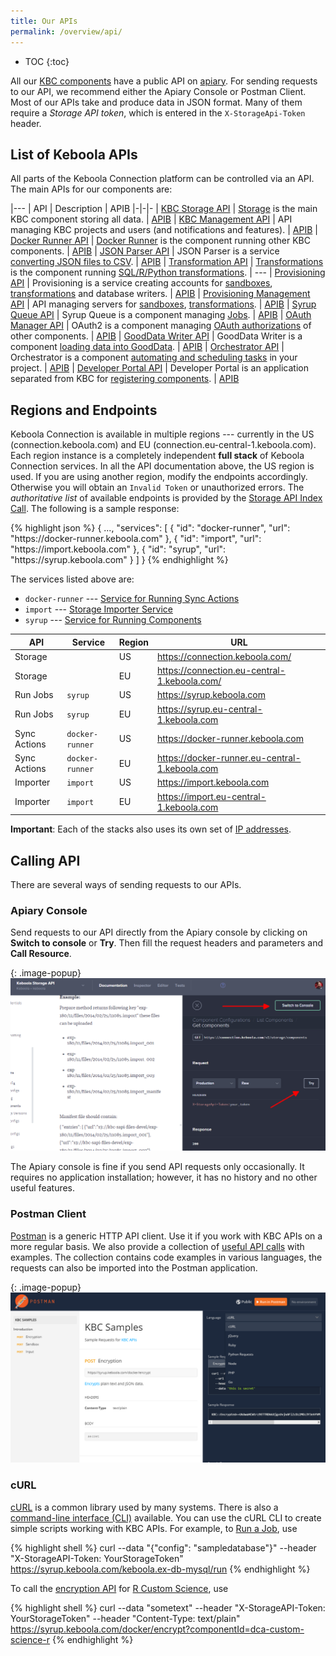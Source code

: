 ```yaml
---
title: Our APIs
permalink: /overview/api/
---
```


* TOC
{:toc}

All our [KBC components](/overview/) have a public API on [apiary](https://apiary.io/). For sending requests to our
API, we recommend either the Apiary Console or Postman Client. Most of our APIs take and produce data in JSON format.
Many of them require a *Storage API token*, which is entered in the `X-StorageApi-Token` header.

## List of Keboola APIs

All parts of the Keboola Connection platform can be controlled via an API.
The main APIs for our components are:

|---
| API | Description | APIB
|-|-|-
| [KBC Storage API](http://docs.keboola.apiary.io/#) | [Storage](/integrate/storage/) is the main KBC component storing all data. | [APIB](https://github.com/keboola/storage-api-php-client/blob/master/apiary.apib)
| [KBC Management API](http://docs.keboolamanagementapi.apiary.io/#) | API managing KBC projects and users (and notifications and features). | [APIB](https://github.com/keboola/kbc-manage-api-php-client/blob/master/apiary.apib)
| [Docker Runner API](http://docs.kebooladocker.apiary.io/#) | [Docker Runner](/integrate/docker-bundle/) is the component running other KBC components. | [APIB](https://github.com/keboola/docker-bundle/blob/master/apiary.apib)
| [JSON Parser API](http://docs.jsonparserapi.apiary.io/#) | JSON Parser is a service [converting JSON files to CSV](https://json-parser.keboola.com/). | [APIB](https://github.com/keboola/jsonparser-api/blob/master/apiary.apib)
| [Transformation API](http://docs.keboolatransformationapi.apiary.io/) | [Transformations](/integrate/transformations/) is the component running [SQL/R/Python transformations](https://help.keboola.com/manipulation/transformations/). | ---
| [Provisioning API](http://docs.provisioningapi.apiary.io/) | Provisioning is a service creating accounts for [sandboxes](https://help.keboola.com/manipulation/transformations/sandbox/), [transformations](https://help.keboola.com/manipulation/transformations/) and database writers. | [APIB](https://github.com/keboola/provisioning-client/blob/master/apiary.apib)
| [Provisioning Management API](http://docs.provisioningmanagementapi.apiary.io/) | API managing servers for [sandboxes](https://help.keboola.com/manipulation/transformations/sandbox/), [transformations](https://help.keboola.com/manipulation/transformations/). | [APIB](https://github.com/keboola/provisioning-bundle/blob/master/apiary.apib)
| [Syrup Queue API](http://docs.syrupqueue.apiary.io/#) | Syrup Queue is a component managing [Jobs](/overview/jobs/). | [APIB](https://github.com/keboola/syrup-queue/blob/master/apiary.apib)
| [OAuth Manager API](http://docs.oauthv2.apiary.io/) | OAuth2 is a component managing [OAuth authorizations](/extend/common-interface/oauth/#authorize) of other components. | [APIB](https://github.com/keboola/oauth-v2-bundle/blob/master/apiary.apib)
| [GoodData Writer API](http://docs.keboolagooddatawriterv2.apiary.io/#) | GoodData Writer is a component [loading data into GoodData](https://help.keboola.com/tutorial/write/gooddata/). | [APIB](https://github.com/keboola/gooddata-writer/blob/master/apiary.apib)
| [Orchestrator API](http://docs.keboolaorchestratorv2api.apiary.io/#) | Orchestrator is a component [automating and scheduling tasks](https://help.keboola.com/tutorial/automate/) in your project. | [APIB](https://github.com/keboola/orchestrator-bundle/blob/master/apiary.apib)
| [Developer Portal API](http://docs.kebooladeveloperportal.apiary.io/#) | Developer Portal is an application separated from KBC for [registering components](/extend/registration/). | [APIB](https://github.com/keboola/developer-portal/blob/master/apiary.apib)

## Regions and Endpoints
Keboola Connection is available in multiple regions --- currently in the US (connection.keboola.com) and EU (connection.eu-central-1.keboola.com).
Each region instance is a completely independent **full stack** of Keboola Connection services.
In all the API documentation above, the US region is used. If you are using another region, modify the endpoints accordingly.
Otherwise you will obtain an `Invalid Token` or unauthorized errors. The *authoritative list* of available endpoints is provided by the [Storage API Index Call](https://keboola.docs.apiary.io/#reference/miscellaneous/api-index/component-list). The following is a sample response:

{% highlight json %}
{
    ...,
    "services": [
        {
            "id": "docker-runner",
            "url": "https:\/\/docker-runner.keboola.com"
        },
        {
            "id": "import",
            "url": "https:\/\/import.keboola.com"
        },
        {
            "id": "syrup",
            "url": "https:\/\/syrup.keboola.com"
        }
    ]
}
{% endhighlight %}

The services listed above are:

- `docker-runner` --- [Service for Running Sync Actions](/extend/common-interface/actions/)
- `import` --- [Storage Importer Service](/integrate/storage/api/importer/)
- `syrup` --- [Service for Running Components](/extend/docker-runner/)

|API|Service|Region|URL|
|---|-------|------|---|
|Storage||US|https://connection.keboola.com/|
|Storage||EU|https://connection.eu-central-1.keboola.com/|
|Run Jobs|`syrup`|US|https://syrup.keboola.com|
|Run Jobs|`syrup`|EU|https://syrup.eu-central-1.keboola.com|
|Sync Actions|`docker-runner`|US|https://docker-runner.keboola.com|
|Sync Actions|`docker-runner`|EU|https://docker-runner.eu-central-1.keboola.com|
|Importer|`import`|US|https://import.keboola.com|
|Importer|`import`|EU|https://import.eu-central-1.keboola.com|

**Important**: Each of the stacks also uses its own set of [IP addresses](https://help.keboola.com/extractors/ip-addresses/).

## Calling API

There are several ways of sending requests to our APIs.

### Apiary Console
Send requests to our API directly from the Apiary console by clicking on **Switch to console** or **Try**.
Then fill the request headers and parameters and **Call Resource**.

{: .image-popup}
![Apiary console](/overview/api/apiary-console.png)

The Apiary console is fine if you send API requests only occasionally. It requires no application installation;
however, it has no history and no other useful features.

### Postman Client
[Postman](https://www.getpostman.com/) is a generic HTTP API client. Use it if you work with KBC APIs on a more regular basis.
We also provide a collection of [useful API calls](https://documenter.getpostman.com/view/3086797/kbc-samples/77h845D#4c9c7c9f-6cd6-58e7-27e3-aef62538e0ba) with examples.
The collection contains code examples in various languages, the requests can also be imported into the Postman application.

{: .image-popup}
![Postman Docs](/overview/api/postman-import.png)

### cURL
[cURL](https://curl.haxx.se/) is a common library used by many systems. There is also
a [command-line interface (CLI)](https://curl.haxx.se/docs/manpage.html) available.
You can use the cURL CLI to create simple scripts working with KBC APIs. For example, to [Run a Job](/overview/jobs/),
use

{% highlight shell %}
curl --data "{\"config\": \"sampledatabase\"}" --header "X-StorageAPI-Token: YourStorageToken" https://syrup.keboola.com/keboola.ex-db-mysql/run
{% endhighlight %}

To call the [encryption API](/overview/encryption/) for [R Custom Science](/extend/custom-science/), use

{% highlight shell %}
curl --data "sometext" --header "X-StorageAPI-Token: YourStorageToken" --header "Content-Type: text/plain" https://syrup.keboola.com/docker/encrypt?componentId=dca-custom-science-r
{% endhighlight %}

